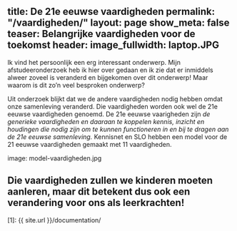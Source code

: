 ---
---
title: De 21e eeuwse vaardigheden
 permalink: "/vaardigheden/"
 layout: page
 show_meta: false
 teaser: Belangrijke vaardigheden voor de toekomst
 header:
   image_fullwidth: laptop.JPG
 ---
 
 Ik vind het persoonlijk een erg interessant onderwerp. Mijn afstudeeronderzoek heb ik hier over gedaan en ik zie dat er inmiddels alweer zoveel is veranderd en bijgekomen over dit onderwerp! Maar waarom is dit zo’n veel besproken onderwerp?

 Uit onderzoek blijkt dat we de andere vaardigheden nodig hebben omdat onze samenleving veranderd. Die vaardigheden worden ook wel de 21e eeuwse vaardigheden genoemd. De 21e eeuwse vaarigheden zijn *de generieke vaardigheden en daaraan te koppelen kennis, inzicht en houdingen die nodig zijn om te kunnen functioneren in en bij te dragen aan de 21e eeuwse samenleving.*
 Kennisnet en SLO hebben een model voor de 21 eeuwse vaardigheden gemaakt met 11 vaardigheden.
 
 image: model-vaardigheden.jpg
 
 Die vaardigheden zullen we kinderen moeten aanleren, maar dit betekent dus ook een verandering voor ons als leerkrachten! 
 ---
 

  
[1]: {{ site.url }}/documentation/

